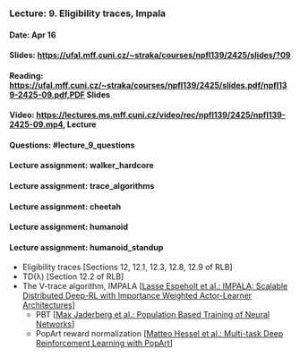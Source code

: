 ### Lecture: 9. Eligibility traces, Impala
#### Date: Apr 16
#### Slides: https://ufal.mff.cuni.cz/~straka/courses/npfl139/2425/slides/?09
#### Reading: https://ufal.mff.cuni.cz/~straka/courses/npfl139/2425/slides.pdf/npfl139-2425-09.pdf,PDF Slides
#### Video: https://lectures.ms.mff.cuni.cz/video/rec/npfl139/2425/npfl139-2425-09.mp4, Lecture
#### Questions: #lecture_9_questions
#### Lecture assignment: walker_hardcore
#### Lecture assignment: trace_algorithms
#### Lecture assignment: cheetah
#### Lecture assignment: humanoid
#### Lecture assignment: humanoid_standup

- Eligibility traces [Sections 12, 12.1, 12.3, 12.8, 12.9 of RLB]
- TD(λ) [Section 12.2 of RLB]
- The V-trace algorithm, IMPALA [[Lasse Espeholt et al.: IMPALA: Scalable Distributed Deep-RL with Importance Weighted Actor-Learner Architectures](https://arxiv.org/abs/1802.01561)]
  - PBT [[Max Jaderberg et al.: Population Based Training of Neural Networks](https://arxiv.org/abs/1711.09846)]
  - PopArt reward normalization [[Matteo Hessel et al.: Multi-task Deep Reinforcement Learning with PopArt](https://arxiv.org/abs/1809.04474)]
